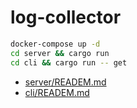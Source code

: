# log-collector

```bash
docker-compose up -d
cd server && cargo run
cd cli && cargo run -- get
```

- [server/READEM.md](server/READEM.md)
- [cli/READEM.md](cli/READEM.md)
